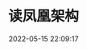 ---
pageComponent:
  name: Catalogue
  data:
    path: 读凤凰架构
    imgUrl: https://idai.coding.net/p/blog/d/cdn/git/raw/main/博客/知识总结/设计模式/面向对象.webp
    description: 原文：[凤凰架构](http://icyfenix.cn/); 立下flag，这是一本好书。当我读第二遍的时候，再来这里写笔记。
title: 读凤凰架构
date: 2022-05-15 22:09:17
permalink: /books/icyfenix
article: false
comment: false
editLink: false
---